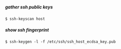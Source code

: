 ##### gather ssh public keys
    $ ssh-keyscan host
    
##### show ssh fingerprint
    $ ssh-keygen -l -f /etc/ssh/ssh_host_ecdsa_key.pub
    
